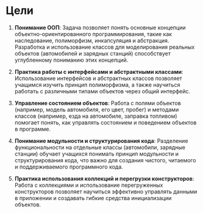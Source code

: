# Цели

1. **Понимание ООП**: Задача позволяет понять основные концепции объектно-ориентированного программирования, такие как наследование, полиморфизм, инкапсуляция и абстракция. Разработка и использование классов для моделирования реальных объектов (автомобилей и зарядных станций) способствует углубленному пониманию этих концепций.

2. **Практика работы с интерфейсами и абстрактными классами**: Использование интерфейсов и абстрактных классов позволяет учащимся изучить принцип полиморфизма, а также научиться работать с различными типами объектов через общий интерфейс.

3. **Управление состоянием объектов**: Работа с полями объектов (например, модель автомобиля, его цвет, пробег) и методами классов (например, езда на автомобиле, заправка топливом) помогает понять, как управлять состоянием и поведением объектов в программе.

4. **Понимание модульности и структурирования кода**: Разделение функциональности на отдельные классы (автомобили, зарядные станции) обучает учащихся понимать принцип модульности и структурирования кода, что важно для создания чистого, читаемого и поддерживаемого программного кода.

5. **Практика использования коллекций и перегрузки конструкторов**: Работа с коллекциями и использование перегруженных конструкторов позволяет научиться эффективно управлять данными в приложении и создавать гибкие средства инициализации объектов.

